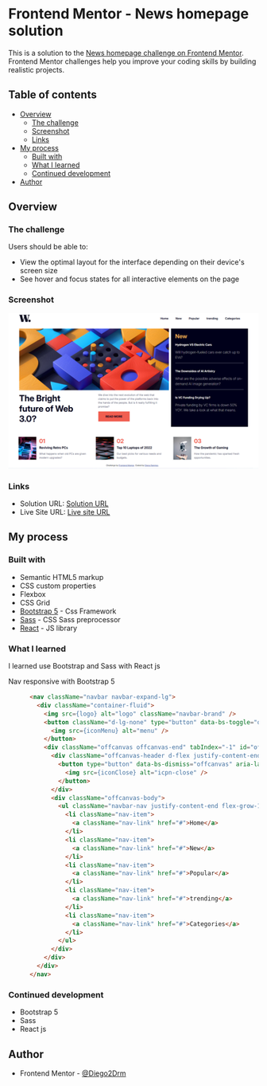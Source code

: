 # Frontend Mentor - News homepage solution

This is a solution to the [News homepage challenge on Frontend Mentor](https://www.frontendmentor.io/challenges/news-homepage-H6SWTa1MFl). Frontend Mentor challenges help you improve your coding skills by building realistic projects. 

## Table of contents

- [Overview](#overview)
  - [The challenge](#the-challenge)
  - [Screenshot](#screenshot)
  - [Links](#links)
- [My process](#my-process)
  - [Built with](#built-with)
  - [What I learned](#what-i-learned)
  - [Continued development](#continued-development)
- [Author](#author)

## Overview

### The challenge

Users should be able to:

- View the optimal layout for the interface depending on their device's screen size
- See hover and focus states for all interactive elements on the page

### Screenshot

![](./src/assets/news-homepage.jpg)

### Links

- Solution URL: [Solution URL](https://github.com/Diego2Drm/news-homepage)
- Live Site URL: [Live site URL](https://news-homepage-main-diego-2d.netlify.app/)

## My process

### Built with

- Semantic HTML5 markup
- CSS custom properties
- Flexbox
- CSS Grid
- [Bootstrap 5](https://getbootstrap.com/) - Css Framework
- [Sass](https://sass-lang.com/) - CSS Sass preprocessor 
- [React](https://reactjs.org/) - JS library

### What I learned

I learned use Bootstrap and Sass with React js 

Nav responsive with Bootstrap 5

```html
      <nav className="navbar navbar-expand-lg">
        <div className="container-fluid">
          <img src={logo} alt="logo" className="navbar-brand" />
          <button className="d-lg-none" type="button" data-bs-toggle="offcanvas" data-bs-target="#offcanvasNavbar" aria-controls="offcanvasNavbar" aria-label="Toggle navigation">
            <img src={iconMenu} alt="menu" />
          </button>
          <div className="offcanvas offcanvas-end" tabIndex="-1" id="offcanvasNavbar" aria-labelledby="offcanvasNavbarLabel" >
            <div className="offcanvas-header d-flex justify-content-end d-lg-none">
              <button type="button" data-bs-dismiss="offcanvas" aria-label="Close">
                <img src={iconClose} alt="icpn-close" />
              </button>
            </div>
            <div className="offcanvas-body">
              <ul className="navbar-nav justify-content-end flex-grow-1 ps-3 pe-lg-4 mt-4 mt-lg-0 gap-4 fw-semibold" >
                <li className="nav-item">
                  <a className="nav-link" href="#">Home</a>
                </li>
                <li className="nav-item">
                  <a className="nav-link" href="#">New</a>
                </li>
                <li className="nav-item">
                  <a className="nav-link" href="#">Popular</a>
                </li>
                <li className="nav-item">
                  <a className="nav-link" href="#">trending</a>
                </li>
                <li className="nav-item">
                  <a className="nav-link" href="#">Categories</a>
                </li>
              </ul>
            </div>
          </div>
        </div>
      </nav>
```

### Continued development

- Bootstrap 5
- Sass
- React js

## Author

- Frontend Mentor - [@Diego2Drm](https://www.frontendmentor.io/profile/Diego2Drm)

